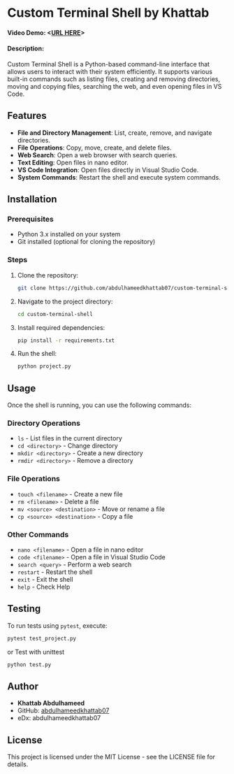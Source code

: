 # Custom Terminal Shell by Khattab
#### Video Demo:  <[URL HERE](https://youtu.be/_jGe-cf1yB0)>
#### Description: 
Custom Terminal Shell is a Python-based command-line interface that allows users to interact with their system efficiently. It supports various built-in commands such as listing files, creating and removing directories, moving and copying files, searching the web, and even opening files in VS Code.

## Features
- **File and Directory Management**: List, create, remove, and navigate directories.
- **File Operations**: Copy, move, create, and delete files.
- **Web Search**: Open a web browser with search queries.
- **Text Editing**: Open files in nano editor.
- **VS Code Integration**: Open files directly in Visual Studio Code.
- **System Commands**: Restart the shell and execute system commands.

## Installation
### Prerequisites
- Python 3.x installed on your system
- Git installed (optional for cloning the repository)

### Steps
1. Clone the repository:
   ```bash
   git clone https://github.com/abdulhameedkhattab07/custom-terminal-shell.git
   ```
2. Navigate to the project directory:
   ```bash
   cd custom-terminal-shell
   ```
3. Install required dependencies:
   ```bash
   pip install -r requirements.txt
   ```
4. Run the shell:
   ```bash
   python project.py
   ```

## Usage
Once the shell is running, you can use the following commands:

### Directory Operations
- `ls` - List files in the current directory
- `cd <directory>` - Change directory
- `mkdir <directory>` - Create a new directory
- `rmdir <directory>` - Remove a directory

### File Operations
- `touch <filename>` - Create a new file
- `rm <filename>` - Delete a file
- `mv <source> <destination>` - Move or rename a file
- `cp <source> <destination>` - Copy a file

### Other Commands
- `nano <filename>` - Open a file in nano editor
- `code <filename>` - Open a file in Visual Studio Code
- `search <query>` - Perform a web search
- `restart` - Restart the shell
- `exit` - Exit the shell
- `help` - Check Help

## Testing
To run tests using `pytest`, execute:
```bash
pytest test_project.py
```
or Test with unittest
```bash
python test.py
```

## Author
- **Khattab Abdulhameed**
- GitHub: [abdulhameedkhattab07](https://github.com/abdulhameedkhattab07)
- eDx: abdulhameedkhattab07

## License
This project is licensed under the MIT License - see the LICENSE file for details.